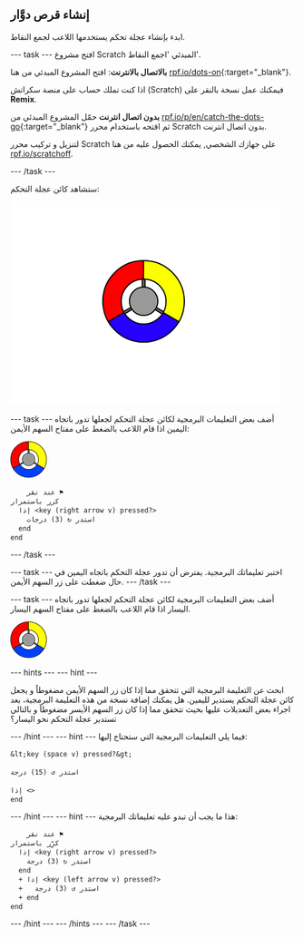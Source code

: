 ## إنشاء قرص دوَّار

ابدء بإنشاء عجلة تحكم يستخدمها اللاعب لجمع النقاط.

\--- task \--- افتح مشروع Scratch المبدئي 'اجمع النقاط'.

**بالاتصال بالانترنت**: افتح المشروع المبدئي من هنا [rpf.io/dots-on](http://rpf.io/dots-on){:target="_blank"}.

اذا كنت تملك حساب على منصة سكراتش (Scratch) فيمكنك عمل نسخة بالنقر على **Remix**.

**بدون اتصال انترنت** حمّل المشروع المبدئي من [rpf.io/p/en/catch-the-dots-go](http://rpf.io/p/en/catch-the-dots-go){:target="_blank"} ثم اقتحه باستخدام محرر Scratch بدون اتصال انترنت.

لتنزيل و تركيب محرر Scratch على جهازك الشخصي, يمكنك الحصول عليه من هنا [rpf.io/scratchoff](http://rpf.io/scratchoff).

\--- /task \---

ستشاهد كائن عجلة التحكم:

![لقطة الشاشة](images/dots-controller.png)

\--- task \--- أضف بعض التعليمات البرمجية لكائن عجلة التحكم لجعلها تدور باتجاه اليمين اذا قام اللاعب بالضغط على مفتاح السهم الأيمن:

![كائن عجلة التحكم](images/controller-sprite.png)

```blocks3
    عند نقر ⚑
كرر باستمرار 
  إذا <key (right arrow v) pressed?> 
    استدر ↻ (3) درجات
  end
end
```

\--- /task \---

\--- task \--- اختبر تعليماتك البرمجية. يفترض أن تدور عجلة التحكم باتجاه اليمين في حال ضغطت على زر السهم الأيمن. \--- /task \---

\--- task \--- أضف بعض التعليمات البرمجية لكائن عجلة التحكم لجعلها تدور باتجاه اليسار اذا قام اللاعب بالضغط على مفتاح السهم اليسار.

![كائن عجلة التحكم](images/controller-sprite.png)

\--- hints \--- \--- hint \---

ابحث عن التعليمة البرمجية التي تتحقق مما إذا كان زر السهم الأيمن مضغوطاً و يجعل كائن عجلة التحكم يستدير لليمين. هل يمكنك إضافة نسخة من هذه التعليمة البرمجية، بعد اجراء بعض التعديلات عليها بحيث تتحقق مما إذا كان زر السهم الأيسر مضغوطاً و بالتالي تستدير عجلة التحكم نحو اليسار؟

\--- /hint \--- \--- hint \--- فيما يلي التعليمات البرمجية التي ستحتاج إليها:

```blocks3
&lt;key (space v) pressed?&gt;

استدر ↺ (15) درجة

إذا <>
end
```

\--- /hint \--- \--- hint \--- هذا ما يجب أن تبدو عليه تعليماتك البرمجية:

```blocks3
    عند نقر ⚑
كرِّر باستمرار 
  إذا <key (right arrow v) pressed?> 
    استدر ↻ (3) درجة
  end
  + إذا <key (left arrow v) pressed?> 
  +   استدر ↺ (3) درجة
  + end
end
```

\--- /hint \--- \--- /hints \--- \--- /task \---